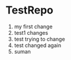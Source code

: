 # TestRepo
1. my first change
2. test1 changes
3. test trying to change
4. test changed again
5. suman
